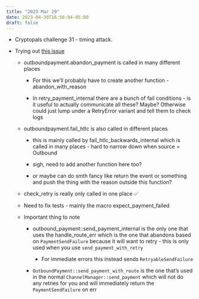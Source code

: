 ```yaml
---
title: "2023 Mar 29"
date: 2023-04-30T16:56:04-05:00
draft: false
---
```


- Cryptopals challenge 31 - timing attack.

- Trying out [this issue](https://github.com/lightningdevkit/rust-lightning/issues/2095)
    - outboundpayment.abandon_payment is called in many different places

        - For this we’ll probably have to create another function - abandon_with_reason

        - In retry_payment_internal there are a bunch of fail conditions - is it useful to actually communicate all these? Maybe? Otherwise could just lump under a RetryError variant and tell them to check logs
    - outboundpayment.fail_htlc is also called in different places
        - this is mainly called by fail_htlc_backwards_internal which is called in many places - hard to narrow down when source = Outbound

        - sigh, need to add another function here too?
        - or maybe can do smth fancy like return the event or something and push the thing with the reason outside this function?
    - check_retry is really only called in one place ✅
    - Need to fix tests - mainly the macro expect_payment_failed
    - Important thing to note
        - outbound_payment::send_payment_internal is the only one that uses the handle_route_err which is the one that abandons based on `PaymentSendFailure` because it will want to retry - this is only used when you use `send_payment_with_retry`

            - For immediate errors this instead sends `RetryableSendFailure`
        - `OutboundPayment::send_payment_with_route` is the one that’s used in the normal `ChannelManager::send_payment` which will not do any retries for you and will immediately return the `PaymentSendFailure` on err

